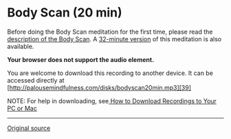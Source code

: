 Body Scan (20 min)
==================

Before doing the Body Scan meditation for the first time, please read the
[description of the Body Scan][38]. A [32-minute version][28] of this
meditation is also available.

**Your browser does not support the audio element.**
  

You are welcome to download this recording to another device. It can be
accessed directly at
[http://palousemindfulness.com/disks/bodyscan20min.mp3][39]

NOTE: For help in downloading, see[ How to Download Recordings to Your PC or Mac][40]

[28]: bodyscan.md
[38]: /docs/bodyscan.pdf
[39]: /disks/bodyscan20min.mp3
[40]: http://palousemindfulness.com/meditations/downloading.html
  
-----

[Original source](http://palousemindfulness.com/meditations/bodyscan20min.html "Permalink to Body Scan (20 min)")
